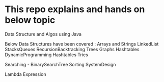 # This repo explains and hands on below topic

Data Structure and Algos using Java

Below Data Structures have been covered :
Arrays and Strings
LinkedList
StacksQueues
RecursionBacktracking
Trees
Graphs
Hashtables
DynamicProgramming
Hashtables
Tries

Searching - BinarySearchTree
Sorting
SystemDesign

Lambda Expression
